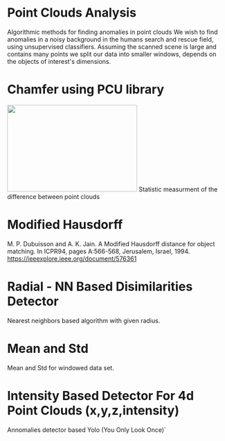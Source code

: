 # Point Clouds Analysis
Algorithmic methods for finding anomalies in point clouds
We wish to find anomalies in a noisy background in the humans search and rescue field, using unsupervised classifiers.
Assuming the scanned scene is large and contains many points we split our data into smaller windows, depends on the objects of interest's dimensions.

# Chamfer using PCU library 
<img src="https://images.slideplayer.com/11/3315099/slides/slide_5.jpg" width="300" height="200">
Statistic measurment of the difference between point clouds

# Modified Hausdorff
M. P. Dubuisson and A. K. Jain. A Modified Hausdorff distance for object matching.
    In ICPR94, pages A:566-568, Jerusalem, Israel, 1994.
https://ieeexplore.ieee.org/document/576361

# Radial - NN Based Disimilarities Detector
Nearest neighbors based algorithm with given radius.

# Mean and Std

Mean and Std for windowed data set.

# Intensity Based Detector For 4d Point Clouds (x,y,z,intensity)
Annomalies detector based Yolo (You Only Look Once)`

